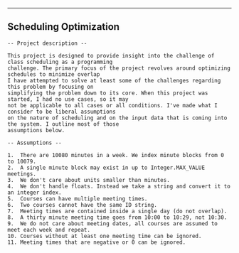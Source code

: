 -----------------------
Scheduling Optimization
-----------------------

    -- Project description --

    This project is designed to provide insight into the challenge of class scheduling as a programming
    challenge. The primary focus of the project revolves around optimizing schedules to minimize overlap
    I have attempted to solve at least some of the challenges regarding this problem by focusing on 
    simplifying the problem down to its core. When this project was started, I had no use cases, so it may
    not be applicable to all cases or all conditions. I've made what I consider to be liberal assumptions
    on the nature of scheduling and on the input data that is coming into the system. I outline most of those
    assumptions below.
	
    -- Assumptions --

    1.  There are 10080 minutes in a week. We index minute blocks from 0 to 10079.
    2.  A single minute block may exist in up to Integer.MAX_VALUE meetings. 
    3.  We don't care about units smaller than minutes.
    4.  We don't handle floats. Instead we take a string and convert it to an integer index. 
    5.  Courses can have multiple meeting times.
    6.  Two courses cannot have the same ID string.
    7.  Meeting times are contained inside a single day (do not overlap).
    8.  A thirty minute meeting time goes from 10:00 to 10:29, not 10:30.
    9.  We do not care about meeting dates, all courses are assumed to meet each week and repeat.
    10. Courses without at least one meeting time can be ignored.
    11. Meeting times that are negative or 0 can be ignored.

    	